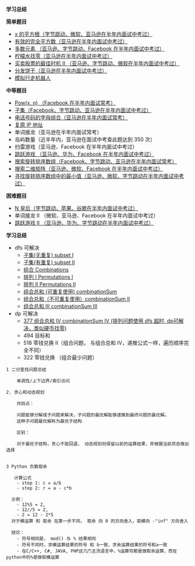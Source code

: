 **学习总结**

**简单题目**
- [x 的平方根（字节跳动、微软、亚马逊在半年内面试中考过）](mySqrt.py)
- [有效的完全平方数（亚马逊在半年内面试中考过）](isPerfectSquare.py)
- [多数元素 （亚马逊、字节跳动、Facebook 在半年内面试中考过）](majorityElement.py)
- [柠檬水找零（亚马逊在半年内面试中考过）](lemonadeChange.py)
- [买卖股票的最佳时机 II （亚马逊、字节跳动、微软在半年内面试中考过）](maxProfit.py)
- [分发饼干（亚马逊在半年内面试中考过）](findContentChildren.py)
- [模拟行走机器人](robotSim.py)
 
**中等题目**
- [Pow(x, n) （Facebook 在半年内面试常考）](myPow.py)
- [子集（Facebook、字节跳动、亚马逊在半年内面试中考过）](subsets.py)
- [电话号码的字母组合（亚马逊在半年内面试常考）](letterCombinations.py)
- [复原 IP 地址](restoreIpAddresses.py)  
- 单词接龙（亚马逊在半年内面试常考）
- 岛屿数量（近半年内，亚马逊在面试中考查此题达到 350 次）
- 扫雷游戏（亚马逊、Facebook 在半年内面试中考过）
- [跳跃游戏 （亚马逊、华为、Facebook 在半年内面试中考过）](canJump.py)
- [搜索旋转排序数组（Facebook、字节跳动、亚马逊在半年内面试常考）](search.py)
- [搜索二维矩阵（亚马逊、微软、Facebook 在半年内面试中考过）](searchMatrix.py)
- [寻找旋转排序数组中的最小值（亚马逊、微软、字节跳动在半年内面试中考过）](findMin.py)

**困难题目**
- [N 皇后（字节跳动、苹果、谷歌在半年内面试中考过）](solveNQueens.py)
- 单词接龙 II （微软、亚马逊、Facebook 在半年内面试中考过） 
- [跳跃游戏 II （亚马逊、华为、字节跳动在半年内面试中考过）](jump.py)

**学习总结**

  - dfs 可解决
    - [子集(无重复) subset I](subsets.py) 
    - [子集(有重复) subset II](subsetsWithDup.py)    
    - [组合 Combinations](Week_02/combine.py)
    - [排列 I Permutations I](Week_02/permute.py)
    - [排列 II Permutations II](Week_02/permuteUnique.py)  
    - [组合总和 (可重复使用) combinationSum ](combinationSum.py)
    - [组合总和（不可重复使用）combinationSum II ](combinationSum2.py)
    - [组合总和 III combinationSum III](combinationSum3.py)
  - dp 可解决    
    - [377 组合总和 IV combinationSum IV (排列问题使用 dfs 超时, dp可解决，类似硬币找零)](combinationSum4.py)
    - 494 目标和
    - 518 零钱兑换 II（组合问题， 与组合总和 IV，递推公式一样，遍历顺序完全不同） 
    - 322 零钱兑换 （组合最少问题）
    
```
1 二分查找问题总结

    单调性/上下边界/索引访问

2. 贪心和动态规划

    共同点：
    
    问题能够分解成子问题来解决，子问题的最优解能够递推到最终问题的最优解。
    这种子问题最优解称为最优子结构
    
    区别：
    
    对于最优子结构，贪心不能回退， 动态规划则保留以前的运算结果，并根据当前状态做出选择
            

3 Python 负数取余

   计算公式 
    - step 1: c = a/b 
    - step 2: r = a - c*b
  
  示例： 
    - 12%5 = 2,  
    - 12//5 = 2, 
    - 2 = 12 - 2*5
  对于模运算 和 取余 在第一步不同， 取余 向 0 的方向舍入，取模向 -"inf" 方向舍入
  
  结论：
    - 符号相同是， mod() 与 % 结果相同
    - 符号不同时，求模运算结果的符号 和 b一致，求余运算结果的符号和a一致
    - 在C/C++, C#, JAVA, PHP这几门主流语言中，%运算符都是做取余运算，而在python中的%是做取模运算
```